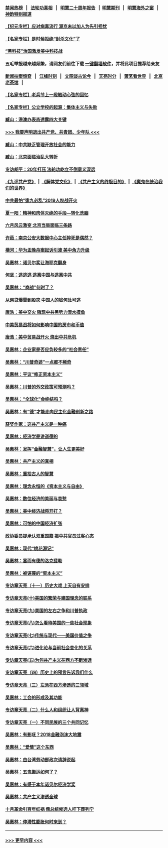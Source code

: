#### [禁闻热榜](热点新闻.md?=0)  &nbsp;&nbsp;|&nbsp;&nbsp; [法轮功真相](https://github.com/gfw-breaker/truth/blob/master/README.md?=0) &nbsp;&nbsp;|&nbsp;&nbsp; [明慧二十周年报告](https://github.com/gfw-breaker/mh-reports/blob/master/README.md?=0) &nbsp;&nbsp;|&nbsp;&nbsp;[明慧期刊](https://github.com/gfw-breaker/mh-qikan) &nbsp;&nbsp;|&nbsp;&nbsp; [明慧海外之窗](https://github.com/gfw-breaker/mh-news/blob/master/README.md?=0) &nbsp;&nbsp;|&nbsp;&nbsp; [神韵特别报道](https://github.com/gfw-breaker/mh-news/blob/master/shenyun.md?=0)
#### [【纪元专栏】应对病毒流行 渥京未以加人为先引担忧](../pages/nsc423/n11875714.md?t=03152232) 
#### [【名家专栏】是时候拒绝“封杀文化”了](../pages/nsc423/n11814093.md?t=03152232) 
#### [“黑科技”治国激发美中科技战](../pages/nsc423/n11638056.md?t=03152232) 
#### 五毛举报越来越频繁，请网友们前往下载 [一键翻墙软件](https://github.com/gfw-breaker/ssr-accounts)，并将此项目推荐给亲友
#### [新闻拍案惊奇](https://github.com/gfw-breaker/banned-news/blob/master/pages/link4.md) &nbsp;&nbsp;|&nbsp;&nbsp; [江峰时刻](https://github.com/gfw-breaker/banned-news/blob/master/pages/link4.md) &nbsp;&nbsp;|&nbsp;&nbsp; [文昭谈古论今](https://github.com/gfw-breaker/banned-news/blob/master/pages/link4.md) &nbsp;&nbsp;|&nbsp;&nbsp; [天亮时分](https://github.com/gfw-breaker/banned-news/blob/master/pages/link4.md) &nbsp;&nbsp;|&nbsp;&nbsp; [萧茗看世界](https://github.com/gfw-breaker/banned-news/blob/master/pages/link4.md) &nbsp;&nbsp;|&nbsp;&nbsp; [北京老茶馆](https://github.com/gfw-breaker/banned-news/blob/master/pages/link4.md) &nbsp;&nbsp;|&nbsp;&nbsp; 
#### [【名家专栏】老兵节上一段触动心弦的回忆](../pages/nsc423/n11646016.md?t=03152232) 
#### [【名家专栏】公立学校的起源：集体主义与失败](../pages/nsc423/n11601833.md?t=03152232) 
#### [臧山：港澳办表态透露四大关键](../pages/nsc423/n11421628.md?t=03152232) 
#### [>>> 我要声明退出共产党、共青团、少年队 <<<](https://github.com/begood0513/goodnews/blob/master/quit/letter.md) 
#### [臧山：中共缺乏管理开放社会的能力](../pages/nsc423/n11407457.md?t=03152232) 
#### [臧山：北京面临治乱大转折](../pages/nsc423/n11406895.md?t=03152232) 
#### [专访胡平：20年打压 法轮功屹立不倒意义深远](../pages/nsc423/n11398800.md?t=03152232) 
#### [《九评共产党》](https://github.com/begood0513/9ping.md/blob/master/README.md) &nbsp;|&nbsp; [《解体党文化》](../../../../jtdwh.md/blob/master/README.md)  &nbsp;|&nbsp; [《共产主义的终极目的》](../../../../gczydzjmd.md/blob/master/README.md) &nbsp;|&nbsp; [《魔鬼在统治我们的世界》](../../../../mgztzwmdsj.md/blob/master/README.md) 
#### [中共最怕“逢九必乱”2019人权战开火](../pages/nsc423/n11385248.md?t=03152232) 
#### [夏一阳：精神和肉体灭绝的手段—转化洗脑](../pages/nsc423/n11368250.md?t=03152232) 
#### [六月风云激变 北京当局面临三条路](../pages/nsc423/n11313668.md?t=03152232) 
#### [许茹：南京公安大数据中心主任猝死是偶然？](../pages/nsc423/n11064744.md?t=03152232) 
#### [横河：华为孟晚舟案起诉引渡 美中角力升级](../pages/nsc423/n11027230.md?t=03152232) 
#### [吴惠林：诺贝尔奖让海耶克翻身](../pages/nsc423/n10890049.md?t=03152232) 
#### [何坚：逃逃逃 逃离中国与逃离中共](../pages/nsc423/n10592891.md?t=03152232) 
#### [吴惠林：“商战”何时了？](../pages/nsc423/n10573558.md?t=03152232) 
#### [从网贷爆雷到股灾 中国人的钱何处可逃](../pages/nsc423/n10572800.md?t=03152232) 
#### [唐浩：美中交火 隐现中共黑势力混水摸鱼](../pages/nsc423/n10544040.md?t=03152232) 
#### [中美贸易战将如何影响中国的房市和币值](../pages/nsc423/n10543697.md?t=03152232) 
#### [唐浩：美中贸易战开火 烧出中共危机](../pages/nsc423/n10540126.md?t=03152232) 
#### [吴惠林：企业家是否应负较多的“社会责任”](../pages/nsc423/n10535022.md?t=03152232) 
#### [吴惠林：“川普奇迹”一点都不稀奇](../pages/nsc423/n10512808.md?t=03152232) 
#### [吴惠林：平议“修正资本主义”](../pages/nsc423/n10495724.md?t=03152232) 
#### [吴惠林：川普的外交政策可预测吗？](../pages/nsc423/n10462387.md?t=03152232) 
#### [吴惠林：“全球化”会终结吗？](../pages/nsc423/n10452838.md?t=03152232) 
#### [吴惠林：有“德”才能走向民主化金融创新之路](../pages/nsc423/n10432292.md?t=03152232) 
#### [获奖作家：这共产主义是一种癌](../pages/nsc423/n10431541.md?t=03152232) 
#### [吴惠林：经济学是讲道德的](../pages/nsc423/n10398014.md?t=03152232) 
#### [吴惠林：发挥“金融智慧”，让人生更美好](../pages/nsc423/n10375019.md?t=03152232) 
#### [吴惠林：共产主义的真相](../pages/nsc423/n10351394.md?t=03152232) 
#### [吴惠林：重拾古人的智慧](../pages/nsc423/n10337691.md?t=03152232) 
#### [吴惠林：理念永恒的《资本主义与自由》](../pages/nsc423/n10316274.md?t=03152232) 
#### [吴惠林：数位经济的美丽与哀愁](../pages/nsc423/n10292946.md?t=03152232) 
#### [吴惠林：美中经济战将开打？](../pages/nsc423/n10258825.md?t=03152232) 
#### [吴惠林：可怕的中国经济扩张](../pages/nsc423/n10219147.md?t=03152232) 
#### [政协委员提承认双重国籍 揭中共官员过客心态](../pages/nsc423/n10208809.md?t=03152232) 
#### [吴惠林：现代“桃花源记”](../pages/nsc423/n10185234.md?t=03152232) 
#### [吴惠林：富而有德的洛克斐勒](../pages/nsc423/n10142264.md?t=03152232) 
#### [吴惠林：被诬蔑的“资本主义”](../pages/nsc423/n10124816.md?t=03152232) 
#### [专访章天亮（十一）历史大戏 上天自有安排](../pages/nsc423/n10094905.md?t=03152232) 
#### [专访章天亮(十)美国的繁荣与建国理念的联系](../pages/nsc423/n10094899.md?t=03152232) 
#### [专访章天亮(九)美国的左右之争和川普执政](../pages/nsc423/n10094889.md?t=03152232) 
#### [专访章天亮(八)怎么看待美国的一些社会现象](../pages/nsc423/n10094857.md?t=03152232) 
#### [专访章天亮(七)传统与现代——美国价值之争](../pages/nsc423/n10093140.md?t=03152232) 
#### [专访章天亮(六)进化论与当前社会变化的关系](../pages/nsc423/n10092036.md?t=03152232) 
#### [专访章天亮(五)为何共产主义在西方不断渗透](../pages/nsc423/n10083620.md?t=03152232) 
#### [专访章天亮（四）历史上的预言告诉我们什么](../pages/nsc423/n10083606.md?t=03152232) 
#### [专访章天亮（三）左派在西方渗透的三领域](../pages/nsc423/n10081115.md?t=03152232) 
#### [吴惠林：工会的形成及其功能](../pages/nsc423/n10080633.md?t=03152232) 
#### [专访章天亮（二）什么人和组织让人背离神](../pages/nsc423/n10076637.md?t=03152232) 
#### [专访章天亮（一）不同民族的三个共同记忆](../pages/nsc423/n10074188.md?t=03152232) 
#### [吴惠林：有影呒？2018金融泡沫大地震](../pages/nsc423/n10040534.md?t=03152232) 
#### [吴惠林：“爱情”这个东西](../pages/nsc423/n10019423.md?t=03152232) 
#### [吴惠林：由台湾劳动部政次请辞说起](../pages/nsc423/n9979679.md?t=03152232) 
#### [吴惠林：五鬼搬运如何了？](../pages/nsc423/n9925338.md?t=03152232) 
#### [吴惠林：有感于本年诺贝尔经济学奖](../pages/nsc423/n9871883.md?t=03152232) 
#### [吴惠林：共产主义渗透全球](../pages/nsc423/n9812748.md?t=03152232) 
#### [十月革命引百年红祸 俄总统候选人吁下葬列宁](../pages/nsc423/n9810182.md?t=03152232) 
#### [吴惠林：停滞性膨胀何时来到？](../pages/nsc423/n9764136.md?t=03152232) 

----
#### [ >>> 更早内容 <<< ](../indexes/nsc423-earlier.md)
